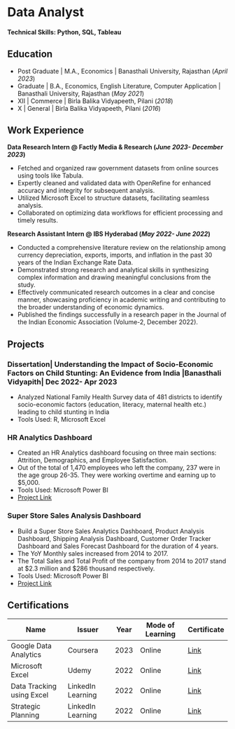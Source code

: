 
# Data Analyst

#### Technical Skills: Python, SQL, Tableau

## Education				       		
- Post Graduate | M.A., Economics	| Banasthali University, Rajasthan (_April 2023_)	 			        		
- Graduate | B.A., Economics, English Literature, Computer Application	| Banasthali University, Rajasthan (_May 2021_)
- XII | Commerce | Birla Balika Vidyapeeth, Pilani (_2018_)
- X | General | Birla Balika Vidyapeeth, Pilani (_2016_)

## Work Experience
**Data Research Intern @ Factly Media & Research (_June 2023- December 2023_)**
- Fetched and organized raw government datasets from online sources using tools like Tabula.
- Expertly cleaned and validated data with OpenRefine for enhanced accuracy and integrity for subsequent analysis.
- Utilized Microsoft Excel to structure datasets, facilitating seamless analysis.
- Collaborated on optimizing data workflows for efficient processing and timely results.


**Research Assistant Intern @ IBS Hyderabad (_May 2022- June 2022_)**
- Conducted a comprehensive literature review on the relationship among currency depreciation, exports, imports, and inflation in the past 30 years of the Indian Exchange Rate Data.
- Demonstrated strong research and analytical skills in synthesizing complex information and drawing meaningful conclusions from the study.
- Effectively communicated research outcomes in a clear and concise manner, showcasing proficiency in academic writing and contributing to the broader understanding of economic dynamics.
- Published the findings successfully in a research paper in the Journal of the Indian Economic Association (Volume-2, December 2022).


## Projects
### Dissertation| Understanding the Impact of Socio-Economic Factors on Child Stunting: An Evidence from India |Banasthali Vidyapith| Dec 2022- Apr 2023

- Analyzed National Family Health Survey data of 481 districts to identify socio-economic factors (education, literacy, maternal health etc.) leading to child stunting in India
- Tools Used: R, Microsoft Excel

### HR Analytics Dashboard
- Created an HR Analytics dashboard focusing on three main sections: Attrition, Demographics, and Employee Satisfaction.
- Out of the total of 1,470 employees who left the company, 237 were in the age group 26-35. They were working overtime and earning up to $5,000.
- Tools Used: Microsoft Power BI
- [Project Link](https://github.com/gargie-anand/HR-Analytics-Dashboard)

### Super Store Sales Analysis Dashboard
- Build a Super Store Sales Analytics Dashboard, Product Analysis Dashboard, Shipping Analysis Dashboard, Customer Order Tracker Dashboard and Sales Forecast Dashboard for the duration of 4 years.
- The YoY Monthly sales increased from 2014 to 2017.
- The Total Sales and Total Profit of the company from 2014 to 2017 stand at $2.3 million and $286 thousand respectively.
- Tools Used: Microsoft Power BI
- [Project Link](https://github.com/gargie-anand/Super-Store-Sales-Dashboard)

## Certifications

| Name | Issuer | Year | Mode of Learning| Certificate
| --- | --- | --- | --- | ---
| Google Data Analytics	| Coursera | 2023 | Online | [Link](https://drive.google.com/file/d/1Cfxu0rMoYzFhUqb2y5O_F_rUT1Twi0Py/view?usp=drive_link)
| Microsoft Excel	| Udemy	| 2022 | Online | [Link](https://drive.google.com/file/d/14cn95UX4FpRu5mCHoIQsv2ciQ7JATzAC/view?usp=drive_link)
| Data Tracking using Excel	| LinkedIn Learning	| 2022 | Online | [Link](https://drive.google.com/file/d/1XpwMltvika8tVQQ8LGSz2cOyrdG08zjE/view?usp=drive_link)
| Strategic Planning | LinkedIn Learning | 2022 | Online | [Link](https://drive.google.com/file/d/12Vqnqfhs4b352PHUnsdpgBnGmjEteSX_/view?usp=drive_link)
